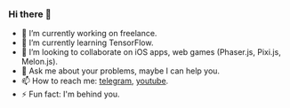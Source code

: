 ### Hi there 👋

- 🔭 I’m currently working on freelance.
- 🌱 I’m currently learning TensorFlow.
- 👯 I’m looking to collaborate on iOS apps, web games (Phaser.js, Pixi.js, Melon.js).
- 💬 Ask me about your problems, maybe I can help you.
- 📫 How to reach me: [telegram](https://t.me/NikolaySimakov), [youtube](https://www.youtube.com/channel/UCdyg7BACRoLit_UoXUiassg).
- ⚡ Fun fact: I'm behind you.
